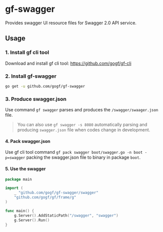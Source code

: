 # gf-swagger

Provides swagger UI resource files for Swagger 2.0 API service.

## Usage

### 1. Install gf cli tool

Download and install gf cli tool: https://github.com/gogf/gf-cli


### 2. Install gf-swagger

```sh
go get -u github.com/gogf/gf-swagger
```

### 3. Produce swagger.json

Use command `gf swagger` parses and produces the `/swagger/swaager.json` file.

> You can also use `gf swagger -s 8080` automatically parsing and producing `swagger.json` file when codes change in development.

#### 4. Pack swagger.json

Use gf cli tool command `gf pack swagger boot/swagger.go -n boot -p=swagger` packing the swagger.json file 
to binary in package `boot`.

#### 5. Use the swagger

```go
package main

import (
	_ "github.com/gogf/gf-swagger/swagger"
	"github.com/gogf/gf/frame/g"
)

func main() {
	g.Server().AddStaticPath("/swagger", "swagger")
	g.Server().Run()
}
```

